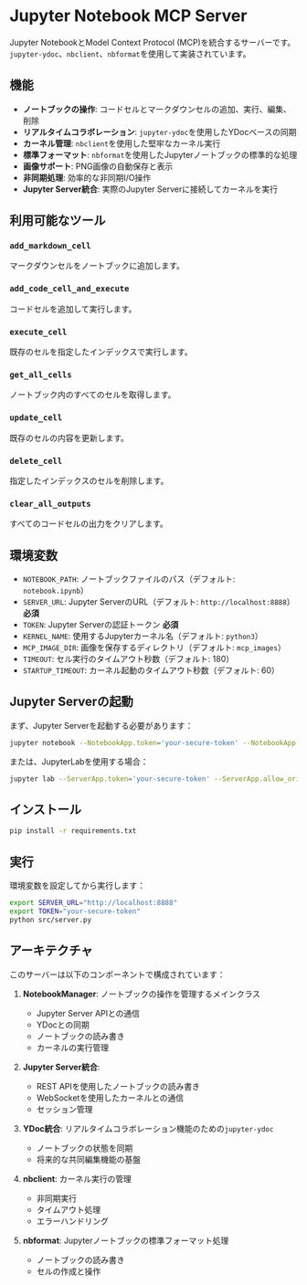 # Jupyter Notebook MCP Server

Jupyter NotebookとModel Context Protocol (MCP)を統合するサーバーです。`jupyter-ydoc`、`nbclient`、`nbformat`を使用して実装されています。

## 機能

- **ノートブックの操作**: コードセルとマークダウンセルの追加、実行、編集、削除
- **リアルタイムコラボレーション**: `jupyter-ydoc`を使用したYDocベースの同期
- **カーネル管理**: `nbclient`を使用した堅牢なカーネル実行
- **標準フォーマット**: `nbformat`を使用したJupyterノートブックの標準的な処理
- **画像サポート**: PNG画像の自動保存と表示
- **非同期処理**: 効率的な非同期I/O操作
- **Jupyter Server統合**: 実際のJupyter Serverに接続してカーネルを実行

## 利用可能なツール

### `add_markdown_cell`
マークダウンセルをノートブックに追加します。

### `add_code_cell_and_execute`
コードセルを追加して実行します。

### `execute_cell`
既存のセルを指定したインデックスで実行します。

### `get_all_cells`
ノートブック内のすべてのセルを取得します。

### `update_cell`
既存のセルの内容を更新します。

### `delete_cell`
指定したインデックスのセルを削除します。

### `clear_all_outputs`
すべてのコードセルの出力をクリアします。

## 環境変数

- `NOTEBOOK_PATH`: ノートブックファイルのパス（デフォルト: `notebook.ipynb`）
- `SERVER_URL`: Jupyter ServerのURL（デフォルト: `http://localhost:8888`）**必須**
- `TOKEN`: Jupyter Serverの認証トークン **必須**
- `KERNEL_NAME`: 使用するJupyterカーネル名（デフォルト: `python3`）
- `MCP_IMAGE_DIR`: 画像を保存するディレクトリ（デフォルト: `mcp_images`）
- `TIMEOUT`: セル実行のタイムアウト秒数（デフォルト: 180）
- `STARTUP_TIMEOUT`: カーネル起動のタイムアウト秒数（デフォルト: 60）

## Jupyter Serverの起動

まず、Jupyter Serverを起動する必要があります：

```bash
jupyter notebook --NotebookApp.token='your-secure-token' --NotebookApp.allow_origin='*'
```

または、JupyterLabを使用する場合：

```bash
jupyter lab --ServerApp.token='your-secure-token' --ServerApp.allow_origin='*'
```

## インストール

```bash
pip install -r requirements.txt
```

## 実行

環境変数を設定してから実行します：

```bash
export SERVER_URL="http://localhost:8888"
export TOKEN="your-secure-token"
python src/server.py
```

## アーキテクチャ

このサーバーは以下のコンポーネントで構成されています：

1. **NotebookManager**: ノートブックの操作を管理するメインクラス
   - Jupyter Server APIとの通信
   - YDocとの同期
   - ノートブックの読み書き
   - カーネルの実行管理

2. **Jupyter Server統合**: 
   - REST APIを使用したノートブックの読み書き
   - WebSocketを使用したカーネルとの通信
   - セッション管理

3. **YDoc統合**: リアルタイムコラボレーション機能のための`jupyter-ydoc`
   - ノートブックの状態を同期
   - 将来的な共同編集機能の基盤

4. **nbclient**: カーネル実行の管理
   - 非同期実行
   - タイムアウト処理
   - エラーハンドリング

5. **nbformat**: Jupyterノートブックの標準フォーマット処理
   - ノートブックの読み書き
   - セルの作成と操作 
